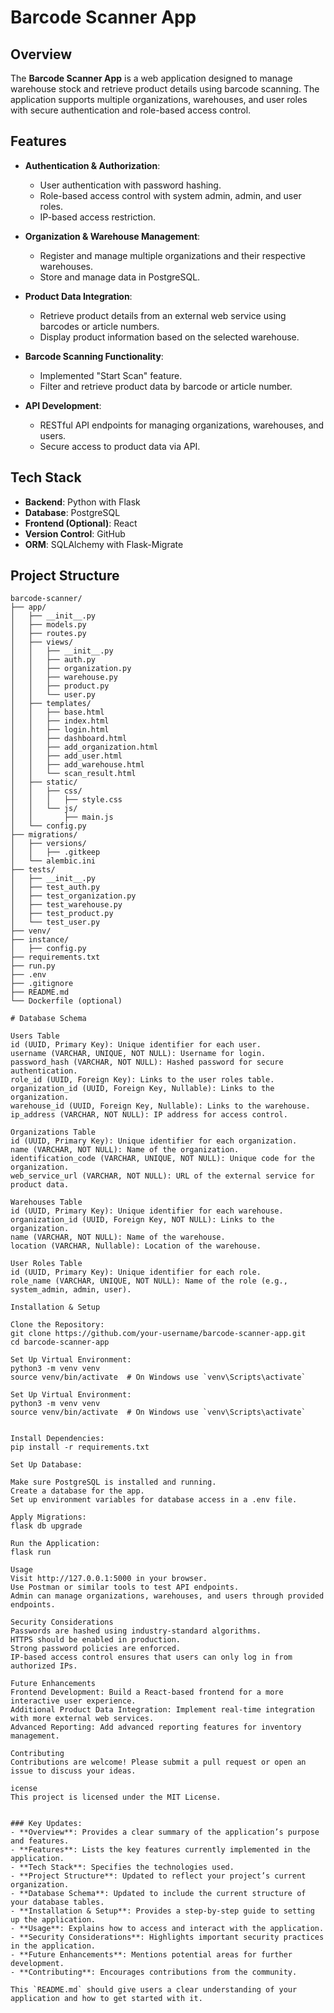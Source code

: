 # Barcode Scanner App

## Overview

The **Barcode Scanner App** is a web application designed to manage warehouse stock and retrieve product details using barcode scanning. The application supports multiple organizations, warehouses, and user roles with secure authentication and role-based access control.

## Features

- **Authentication & Authorization**:
  - User authentication with password hashing.
  - Role-based access control with system admin, admin, and user roles.
  - IP-based access restriction.

- **Organization & Warehouse Management**:
  - Register and manage multiple organizations and their respective warehouses.
  - Store and manage data in PostgreSQL.

- **Product Data Integration**:
  - Retrieve product details from an external web service using barcodes or article numbers.
  - Display product information based on the selected warehouse.

- **Barcode Scanning Functionality**:
  - Implemented "Start Scan" feature.
  - Filter and retrieve product data by barcode or article number.

- **API Development**:
  - RESTful API endpoints for managing organizations, warehouses, and users.
  - Secure access to product data via API.

## Tech Stack

- **Backend**: Python with Flask
- **Database**: PostgreSQL
- **Frontend (Optional)**: React
- **Version Control**: GitHub
- **ORM**: SQLAlchemy with Flask-Migrate

## Project Structure

```plaintext
barcode-scanner/
├── app/
│   ├── __init__.py 
│   ├── models.py
│   ├── routes.py
│   ├── views/
│   │   ├── __init__.py
│   │   ├── auth.py
│   │   ├── organization.py
│   │   ├── warehouse.py
│   │   ├── product.py
│   │   └── user.py
│   ├── templates/
│   │   ├── base.html
│   │   ├── index.html
│   │   ├── login.html
│   │   ├── dashboard.html
│   │   ├── add_organization.html
│   │   ├── add_user.html
│   │   ├── add_warehouse.html
│   │   └── scan_result.html
│   ├── static/
│   │   ├── css/
│   │   │   ├── style.css
│   │   └── js/
│   │       ├── main.js
│   └── config.py
├── migrations/
│   ├── versions/
│   │   ├── .gitkeep
│   └── alembic.ini
├── tests/
│   ├── __init__.py
│   ├── test_auth.py
│   ├── test_organization.py
│   ├── test_warehouse.py
│   ├── test_product.py
│   └── test_user.py
├── venv/
├── instance/
│   ├── config.py
├── requirements.txt
├── run.py
├── .env
├── .gitignore
├── README.md
└── Dockerfile (optional)

# Database Schema

Users Table
id (UUID, Primary Key): Unique identifier for each user.
username (VARCHAR, UNIQUE, NOT NULL): Username for login.
password_hash (VARCHAR, NOT NULL): Hashed password for secure authentication.
role_id (UUID, Foreign Key): Links to the user roles table.
organization_id (UUID, Foreign Key, Nullable): Links to the organization.
warehouse_id (UUID, Foreign Key, Nullable): Links to the warehouse.
ip_address (VARCHAR, NOT NULL): IP address for access control.

Organizations Table
id (UUID, Primary Key): Unique identifier for each organization.
name (VARCHAR, NOT NULL): Name of the organization.
identification_code (VARCHAR, UNIQUE, NOT NULL): Unique code for the organization.
web_service_url (VARCHAR, NOT NULL): URL of the external service for product data.

Warehouses Table
id (UUID, Primary Key): Unique identifier for each warehouse.
organization_id (UUID, Foreign Key, NOT NULL): Links to the organization.
name (VARCHAR, NOT NULL): Name of the warehouse.
location (VARCHAR, Nullable): Location of the warehouse.

User Roles Table
id (UUID, Primary Key): Unique identifier for each role.
role_name (VARCHAR, UNIQUE, NOT NULL): Name of the role (e.g., system_admin, admin, user).

Installation & Setup

Clone the Repository:
git clone https://github.com/your-username/barcode-scanner-app.git
cd barcode-scanner-app

Set Up Virtual Environment:
python3 -m venv venv
source venv/bin/activate  # On Windows use `venv\Scripts\activate`

Set Up Virtual Environment:
python3 -m venv venv
source venv/bin/activate  # On Windows use `venv\Scripts\activate`


Install Dependencies:
pip install -r requirements.txt

Set Up Database:

Make sure PostgreSQL is installed and running.
Create a database for the app.
Set up environment variables for database access in a .env file.

Apply Migrations:
flask db upgrade

Run the Application:
flask run

Usage
Visit http://127.0.0.1:5000 in your browser.
Use Postman or similar tools to test API endpoints.
Admin can manage organizations, warehouses, and users through provided endpoints.

Security Considerations
Passwords are hashed using industry-standard algorithms.
HTTPS should be enabled in production.
Strong password policies are enforced.
IP-based access control ensures that users can only log in from authorized IPs.

Future Enhancements
Frontend Development: Build a React-based frontend for a more interactive user experience.
Additional Product Data Integration: Implement real-time integration with more external web services.
Advanced Reporting: Add advanced reporting features for inventory management.

Contributing
Contributions are welcome! Please submit a pull request or open an issue to discuss your ideas.

icense
This project is licensed under the MIT License.


### Key Updates:
- **Overview**: Provides a clear summary of the application’s purpose and features.
- **Features**: Lists the key features currently implemented in the application.
- **Tech Stack**: Specifies the technologies used.
- **Project Structure**: Updated to reflect your project’s current organization.
- **Database Schema**: Updated to include the current structure of your database tables.
- **Installation & Setup**: Provides a step-by-step guide to setting up the application.
- **Usage**: Explains how to access and interact with the application.
- **Security Considerations**: Highlights important security practices in the application.
- **Future Enhancements**: Mentions potential areas for further development.
- **Contributing**: Encourages contributions from the community.

This `README.md` should give users a clear understanding of your application and how to get started with it.

